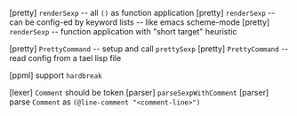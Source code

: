 [pretty] `renderSexp` -- all `()` as function application
[pretty] `renderSexp` -- can be config-ed by keyword lists -- like emacs scheme-mode
[pretty] `renderSexp` -- function application with "short target" heuristic

[pretty] `PrettyCommand` -- setup and call `prettySexp`
[pretty] `PrettyCommand` -- read config from a tael lisp file

[ppml] support `hardbreak`

[lexer] `Comment` should be token
[parser] `parseSexpWithComment`
[parser] parse `Comment` as `(@line-comment "<comment-line>")`
